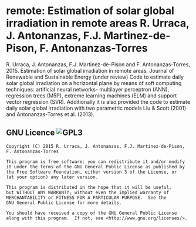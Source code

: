 remote: Estimation of solar global irradiation in remote areas
R. Urraca, J. Antonanzas, F.J. Martinez-de-Pison, F. Antonanzas-Torres
===========

R. Urraca, J. Antonanzas, F.J. Martinez-de-Pison and F. Antonanzas-Torres, 2015. Estimation of solar global irradiation in remote areas. Journal of Renewable and Sustainable Energy (under review)
Code to estimate daily solar global irradiation on a horizontal plane by means of soft computing techniques:  artificial neural networks- multilayer perceptron (ANN), regression trees (M5P), extreme learning machines (ELM) and support vector regression (SVR). Additionally it is also provided the code to estimate daily solar global irradiation with two parametric models Liu & Scott (2001) and Antonanzas-Torres et al. (2013).


GNU Licence ![GPL3](http://www.gnu.org/graphics/gplv3-127x51.png)
----

    Copyright (C) 2015 R. Urraca, J. Antonanzas, F.J. Martinez-de-Pison, F. Antonanzas-Torres
  
    This program is free software: you can redistribute it and/or modify
    it under the terms of the GNU General Public License as published by
    the Free Software Foundation, either version 3 of the License, or
    (at your option) any later version.

    This program is distributed in the hope that it will be useful,
    but WITHOUT ANY WARRANTY; without even the implied warranty of
    MERCHANTABILITY or FITNESS FOR A PARTICULAR PURPOSE.  See the
    GNU General Public License for more details.

    You should have received a copy of the GNU General Public License
    along with this program.  If not, see <http://www.gnu.org/licenses/>.
